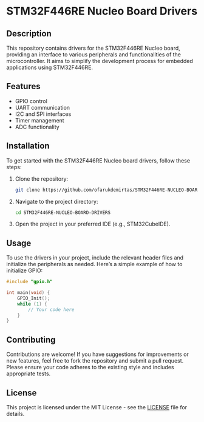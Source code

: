# STM32F446RE Nucleo Board Drivers

## Description
This repository contains drivers for the STM32F446RE Nucleo board, providing an interface to various peripherals and functionalities of the microcontroller. It aims to simplify the development process for embedded applications using STM32F446RE.

## Features
- GPIO control
- UART communication
- I2C and SPI interfaces
- Timer management
- ADC functionality

## Installation

To get started with the STM32F446RE Nucleo board drivers, follow these steps:

1. Clone the repository:
   ```bash
   git clone https://github.com/ofarukdemirtas/STM32F446RE-NUCLEO-BOARD-DRIVERS.git
   ```

2. Navigate to the project directory:
   ```bash
   cd STM32F446RE-NUCLEO-BOARD-DRIVERS
   ```

3. Open the project in your preferred IDE (e.g., STM32CubeIDE).

## Usage

To use the drivers in your project, include the relevant header files and initialize the peripherals as needed. Here’s a simple example of how to initialize GPIO:

```c
#include "gpio.h"

int main(void) {
    GPIO_Init();
    while (1) {
        // Your code here
    }
}
```

## Contributing

Contributions are welcome! If you have suggestions for improvements or new features, feel free to fork the repository and submit a pull request. Please ensure your code adheres to the existing style and includes appropriate tests.

## License

This project is licensed under the MIT License - see the [LICENSE](LICENSE) file for details.
